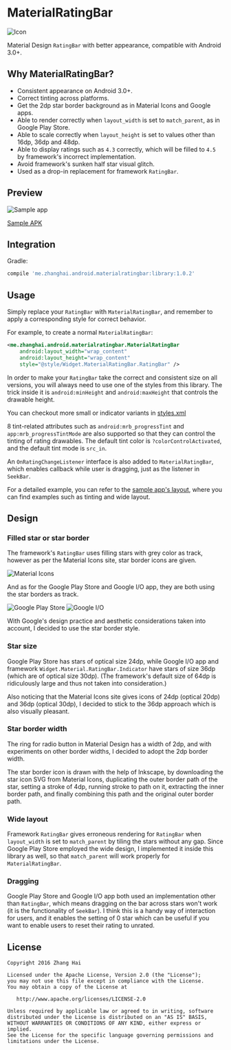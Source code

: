 # MaterialRatingBar

![Icon](sample/src/main/launcher_icon-web.png)

Material Design `RatingBar` with better appearance, compatible with Android 3.0+.

## Why MaterialRatingBar?

- Consistent appearance on Android 3.0+.
- Correct tinting across platforms.
- Get the 2dp star border background as in Material Icons and Google apps.
- Able to render correctly when `layout_width` is set to `match_parent`, as in Google Play Store.
- Able to scale correctly when `layout_height` is set to values other than 16dp, 36dp and 48dp.
- Able to display ratings such as `4.3` correctly, which will be filled to `4.5` by framework's incorrect implementation.
- Avoid framework's sunken half star visual glitch.
- Used as a drop-in replacement for framework `RatingBar`.

## Preview

![Sample app](screenshot/sample_app.jpg)

[Sample APK](//github.com/DreaminginCodeZH/MaterialRatingBar/releases/download/v1.0.2/sample-release.apk)

## Integration

Gradle:

```gradle
compile 'me.zhanghai.android.materialratingbar:library:1.0.2'
```

## Usage

Simply replace your `RatingBar` with `MaterialRatingBar`, and remember to apply a corresponding style for correct behavior.

For example, to create a normal `MaterialRatingBar`:

```xml
<me.zhanghai.android.materialratingbar.MaterialRatingBar
    android:layout_width="wrap_content"
    android:layout_height="wrap_content"
    style="@style/Widget.MaterialRatingBar.RatingBar" />
```

In order to make your `RatingBar` take the correct and consistent size on all versions, you will always need to use one of the styles from this library. The trick inside it is `android:minHeight` and `android:maxHeight` that controls the drawable height.

You can checkout more small or indicator variants in [styles.xml](library/src/main/res/values/styles.xml)

8 tint-related attributes such as `android:mrb_progressTint` and `app:mrb_progressTintMode` are also supported so that they can control the tinting of rating drawables. The default tint color is `?colorControlActivated`, and the default tint mode is `src_in`.

An `OnRatingChangeListener` interface is also added to `MaterialRatingBar`, which enables callback while user is dragging, just as the listener in `SeekBar`.

For a detailed example, you can refer to the [sample app's layout](//github.com/DreaminginCodeZH/MaterialRatingBar/blob/master/sample/src/main/res/layout/main_activity.xml), where you can find examples such as tinting and wide layout.

## Design

### Filled star or star border

The framework's `RatingBar` uses filling stars with grey color as track, however as per the Material Icons site, star border icons are given.

![Material Icons](screenshot/material_icons.png)

And as for the Google Play Store and Google I/O app, they are both using the star borders as track.

![Google Play Store](screenshot/google_play_store.jpg) ![Google I/O](screenshot/google_io.jpg)

With Google's design practice and aesthetic considerations taken into account, I decided to use the star border style.

### Star size

Google Play Store has stars of optical size 24dp, while Google I/O app and framework `Widget.Material.RatingBar.Indicator` have stars of size 36dp (which are of optical size 30dp). (The framework's default size of 64dp is ridiculously large and thus not taken into consideration.)

Also noticing that the Material Icons site gives icons of 24dp (optical 20dp) and 36dp (optical 30dp), I decided to stick to the 36dp approach which is also visually pleasant.

### Star border width

The ring for radio button in Material Design has a width of 2dp, and with experiments on other border widths, I decided to adopt the 2dp border width.

The star border icon is drawn with the help of Inkscape, by downloading the star icon SVG from Material Icons, duplicating the outer border path of the star, setting a stroke of 4dp, running stroke to path on it, extracting the inner border path, and finally combining this path and the original outer border path.

### Wide layout

Framework `RatingBar` gives erroneous rendering for `RatingBar` when `layout_width` is set to `match_parent` by tiling the stars without any gap. Since Google Play Store employed the wide design, I implemented it inside this library as well, so that `match_parent` will work properly for `MaterialRatingBar`.

### Dragging

Google Play Store and Google I/O app both used an implementation other than `RatingBar`, which means dragging on the bar across stars won't work (it is the functionality of `SeekBar`). I think this is a handy way of interaction for users, and it enables the setting of 0 star which can be useful if you want to enable users to reset their rating to unrated.

## License

    Copyright 2016 Zhang Hai

    Licensed under the Apache License, Version 2.0 (the "License");
    you may not use this file except in compliance with the License.
    You may obtain a copy of the License at

       http://www.apache.org/licenses/LICENSE-2.0

    Unless required by applicable law or agreed to in writing, software
    distributed under the License is distributed on an "AS IS" BASIS,
    WITHOUT WARRANTIES OR CONDITIONS OF ANY KIND, either express or implied.
    See the License for the specific language governing permissions and
    limitations under the License.
